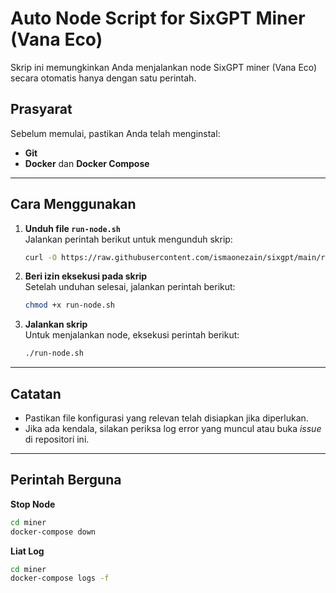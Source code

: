 # Auto Node Script for SixGPT Miner (Vana Eco)

Skrip ini memungkinkan Anda menjalankan node SixGPT miner (Vana Eco) secara otomatis hanya dengan satu perintah.

## **Prasyarat**
Sebelum memulai, pastikan Anda telah menginstal:
- **Git**  
- **Docker** dan **Docker Compose**

---

## **Cara Menggunakan**

1. **Unduh file `run-node.sh`**  
   Jalankan perintah berikut untuk mengunduh skrip:
   ```bash
   curl -O https://raw.githubusercontent.com/ismaonezain/sixgpt/main/run-node.sh
   ```

2. **Beri izin eksekusi pada skrip**  
   Setelah unduhan selesai, jalankan perintah berikut:
   ```bash
   chmod +x run-node.sh
   ```

3. **Jalankan skrip**  
   Untuk menjalankan node, eksekusi perintah berikut:
   ```bash
   ./run-node.sh
   ```

---

## **Catatan**
- Pastikan file konfigurasi yang relevan telah disiapkan jika diperlukan.
- Jika ada kendala, silakan periksa log error yang muncul atau buka *issue* di repositori ini.

---
## **Perintah Berguna**  
   **Stop Node**
   ```bash
   cd miner
   docker-compose down
   ```
   **Liat Log**
   ```bash
   cd miner
   docker-compose logs -f
   ```
